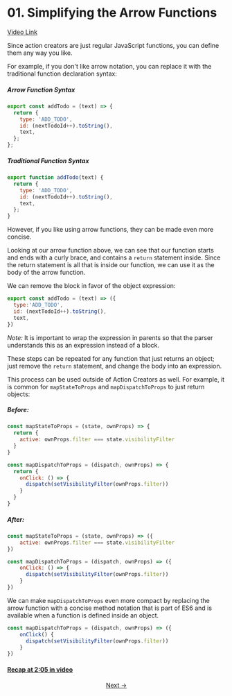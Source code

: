 # 01. Simplifying the Arrow Functions
[Video Link](https://egghead.io/lessons/javascript-redux-simplifying-the-arrow-functions?course=building-react-applications-with-idiomatic-redux)

Since action creators are just regular JavaScript functions, you can define them any way you like.

For example, if you don't like arrow notation, you can replace it with the traditional function declaration syntax:

##### Arrow Function Syntax
``` javascript
export const addTodo = (text) => {
  return {
    type: 'ADD_TODO',
    id: (nextTodoId++).toString(),
    text,
  };
};
```
##### Traditional Function Syntax
``` javascript
export function addTodo(text) {
  return {
    type: 'ADD_TODO',
    id: (nextTodoId++).toString(),
    text,
  };
}
```

However, if you like using arrow functions, they can be made even more concise.


Looking at our arrow function above, we can see that our function starts and ends with a curly brace, and contains a `return` statement inside. Since the return statement is all that is inside our function, we can use it as the body of the arrow function.

We can remove the block in favor of the object expression:
```javascript
export const addTodo = (text) => ({
  type:'ADD_TODO',
  id: (nextTodoId++).toString(),
  text,
})
```

*Note:* It is important to wrap the expression in parents so that the parser understands this as an expression instead of a block.

These steps can be repeated for any function that just returns an object; just remove the `return` statement, and change the body into an expression.

This process can be used outside of Action Creators as well. For example, it is common for `mapStateToProps` and `mapDispatchToProps` to just return objects:
##### Before:
```javascript
const mapStateToProps = (state, ownProps) => {
  return {
    active: ownProps.filter === state.visibilityFilter
  }
}

const mapDispatchToProps = (dispatch, ownProps) => {
  return {
    onClick: () => {
      dispatch(setVisibilityFilter(ownProps.filter))
    }
  }
}
```

##### After:
```javascript
const mapStateToProps = (state, ownProps) => ({
    active: ownProps.filter === state.visibilityFilter
})

const mapDispatchToProps = (dispatch, ownProps) => ({
    onClick: () => {
      dispatch(setVisibilityFilter(ownProps.filter))
    }
})
```

We can make `mapDispatchToProps` even more compact by replacing the arrow function with a concise method notation that is part of ES6 and is available when a function is defined inside an object.

```javascript
const mapDispatchToProps = (dispatch, ownProps) => ({
    onClick() {
      dispatch(setVisibilityFilter(ownProps.filter))
    }
})
```

#### [Recap at 2:05 in video](https://egghead.io/lessons/javascript-redux-simplifying-the-arrow-functions?course=building-react-applications-with-idiomatic-redux)

<p align="center">
<a href="./02-Supplying_the_Initial_State.md">Next -></a>
</p>
